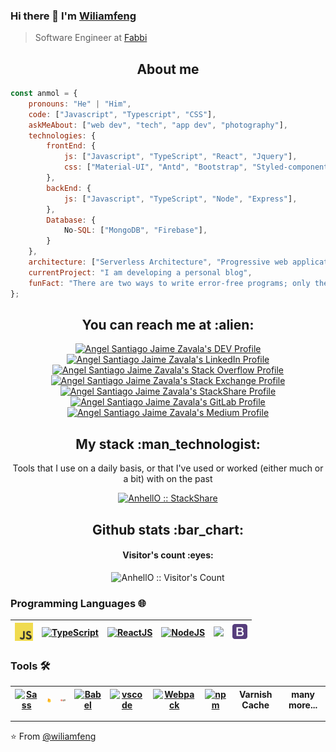 ### Hi there 👋 I'm [Wiliamfeng](https://wiliamfeng.github.io/profile/)
> Software Engineer at [Fabbi](https://fabbi.com.vn/)

<h2 align="center">About me</h2>

```javascript
const anmol = {
    pronouns: "He" | "Him",
    code: ["Javascript", "Typescript", "CSS"],
    askMeAbout: ["web dev", "tech", "app dev", "photography"],
    technologies: {
        frontEnd: {
            js: ["Javascript", "TypeScript", "React", "Jquery"],
            css: ["Material-UI", "Antd", "Bootstrap", "Styled-component"]
        },
        backEnd: {
            js: ["Javascript", "TypeScript", "Node", "Express"],
        },
        Database: {
            No-SQL: ["MongoDB", "Firebase"],
        }
    },
    architecture: ["Serverless Architecture", "Progressive web applications", "Single page applications"],
    currentProject: "I am developing a personal blog",
    funFact: "There are two ways to write error-free programs; only the third one works"
};
```

<h2 align="center">You can reach me at :alien:</h2>

<p align="center">
  <a href="https://dev.to/wiliamfeng">
    <img src="https://d2fltix0v2e0sb.cloudfront.net/dev-badge.svg" alt="Angel Santiago Jaime Zavala's DEV Profile" height="30" width="30">
  </a>

  <a href="https://www.linkedin.com/in/vietphong1105/">
    <img src="https://www.vectorlogo.zone/logos/linkedin/linkedin-icon.svg" alt="Angel Santiago Jaime Zavala's LinkedIn Profile" height="30" width="30">
  </a>

  <a href="https://stackoverflow.com/users/8325791/wiliamfeng">
    <img src="https://www.vectorlogo.zone/logos/stackoverflow/stackoverflow-icon.svg" alt="Angel Santiago Jaime Zavala's Stack Overflow Profile" height="30" width="30">
  </a>

  <a href="https://meta.stackexchange.com/users/876750/wiliamfeng">
    <img src="https://www.vectorlogo.zone/logos/stackexchange/stackexchange-icon.svg" alt="Angel Santiago Jaime Zavala's Stack Exchange Profile" height="30" width="30">
  </a>

  <a href="https://stackshare.io/wiliamfeng">
    <img src="https://cdn.worldvectorlogo.com/logos/stackshare.svg" alt="Angel Santiago Jaime Zavala's StackShare Profile" height="30" width="30">
  </a>
  
  <a href="https://gitlab.com/wiliamfeng">
    <img src="https://www.vectorlogo.zone/logos/gitlab/gitlab-icon.svg" alt="Angel Santiago Jaime Zavala's GitLab Profile" height="30" width="30">
  </a>
  
  <a href="https://medium.com/@wiliamfeng">
    <img src="https://www.vectorlogo.zone/logos/medium/medium-tile.svg" alt="Angel Santiago Jaime Zavala's Medium Profile" height="30" width="30">
  </a>
  
</p>

<h2 align="center">My stack :man_technologist:</h2>

<p align="center">Tools that I use on a daily basis, or that I've used or worked (either much or a bit) with on the past</p>
<p align="center">
  <a href="https://stackshare.io/anhello/my-personal-stack">
    <img src="http://img.shields.io/badge/tech-stack-0690fa.svg?style=flat" alt="AnhellO :: StackShare" />
  </a>
</p>

<h2 align="center">Github stats :bar_chart:</h2>

<h4 align="center">Visitor's count :eyes:</h4>

<p align="center"><img src="https://profile-counter.glitch.me/{AnhellO}/count.svg" alt="AnhellO :: Visitor's Count" /></p>

### Programming Languages 🌐

|  [<img src="https://raw.githubusercontent.com/github/explore/80688e429a7d4ef2fca1e82350fe8e3517d3494d/topics/javascript/javascript.png" alt="Javascript" width="29">](https://javascript.info/) | [<img src="https://cdn.iconscout.com/icon/free/png-512/typescript-1174965.png" alt="TypeScript" width="29">](https://www.typescriptlang.org/) | [<img src="https://mpng.subpng.com/20180604/pol/kisspng-react-javascript-angularjs-ionic-atom-5b154be6709500.6532453515281223424611.jpg" alt="ReactJS" width="40">](https://reactjs.org/) | [<img src="https://cdn.iconscout.com/icon/free/png-256/node-js-1174925.png" alt="NodeJS" width="29">](https://nodejs.org/en/)  | [<img src="https://ih1.redbubble.net/image.438908244.6144/st,small,507x507-pad,600x600,f8f8f8.u2.jpg" width="29">](http://expressjs.com/)  |  [<img src="https://raw.githubusercontent.com/github/explore/80688e429a7d4ef2fca1e82350fe8e3517d3494d/topics/bootstrap/bootstrap.png" alt="Bootstrap" width="24">](https://getbootstrap.com/)
|---|---|---|---|---|---|
 
### Tools 🛠️

| [<img src="https://cdn3.iconfinder.com/data/icons/logos-and-brands-adobe/512/288_Sass-512.png" alt="Sass" width="29">](https://sass-lang.com//) |  [<img src="https://raw.githubusercontent.com/github/explore/80688e429a7d4ef2fca1e82350fe8e3517d3494d/topics/firebase/firebase.png" alt="firebase" width="29">](https://firebase.google.com/) | [<img src="https://raw.githubusercontent.com/github/explore/80688e429a7d4ef2fca1e82350fe8e3517d3494d/topics/git/git.png" alt="Git" width="29">](https://git-scm.com/) |  [<img src="https://encrypted-tbn0.gstatic.com/images?q=tbn%3AANd9GcRfmQrtAk-y78lN54ekxjbe6CJM9y5qfdPOMQ&usqp=CAU" alt="Babel" width="29">](https://babeljs.io/) | [<img src="https://upload.wikimedia.org/wikipedia/commons/thumb/2/2d/Visual_Studio_Code_1.18_icon.svg/1200px-Visual_Studio_Code_1.18_icon.svg.png" alt="vscode" width="30">](https://code.visualstudio.com/) | [<img src="https://raw.githubusercontent.com/webpack/media/master/logo/icon-square-big.png" alt="Webpack" width="29">](https://webpack.js.org/)  |  [<img src="https://img.icons8.com/color/452/npm.png" alt="npm" width="29">](https://www.npmjs.com/) | Varnish Cache | many more...
|---|---|---|---|---|---|---|---|---|

---

⭐️ From [@wiliamfeng](https://github.com/wiliamfeng)

